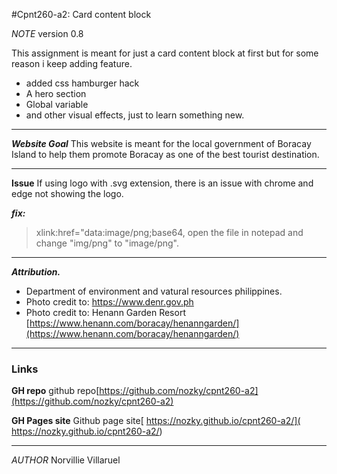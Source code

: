 

#Cpnt260-a2: Card content block

_NOTE_
version 0.8

This assignment is meant for just a card content block at first but for some reason i keep adding feature.
  - added css hamburger hack
  - A hero section
  - Global variable
  - and other visual effects, just to learn something new.

---
**_Website Goal_**
This website is meant for the local government of Boracay Island to help them promote Boracay as one of the best tourist destination.

---
**Issue**
If using logo with .svg extension, there is an issue with chrome and edge not showing the logo. 

**_fix:_**

>xlink:href="data:image/png;base64,
open the file in notepad and change  "img/png" to "image/png".


---
_**Attribution.**_
  - Department of environment and vatural resources philippines.
  - Photo credit to: https://www.denr.gov.ph
  - Photo credit to: Henann Garden Resort [https://www.henann.com/boracay/henanngarden/](https://www.henann.com/boracay/henanngarden/)



---
### Links
**GH repo**
github repo[https://github.com/nozky/cpnt260-a2](https://github.com/nozky/cpnt260-a2)

**GH Pages site**
Github page site[ https://nozky.github.io/cpnt260-a2/]( https://nozky.github.io/cpnt260-a2/)



---
*AUTHOR*
Norvillie Villaruel